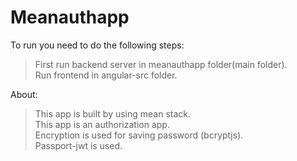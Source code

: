 # Meanauthapp
To run you need to do the following steps:
> First run backend server in meanauthapp folder(main folder).         
> Run frontend in angular-src folder.

About:
> This app is built by using mean stack.                             
> This app is an authorization app.                                      
> Encryption is used for saving password (bcryptjs).                       
> Passport-jwt is used.  
